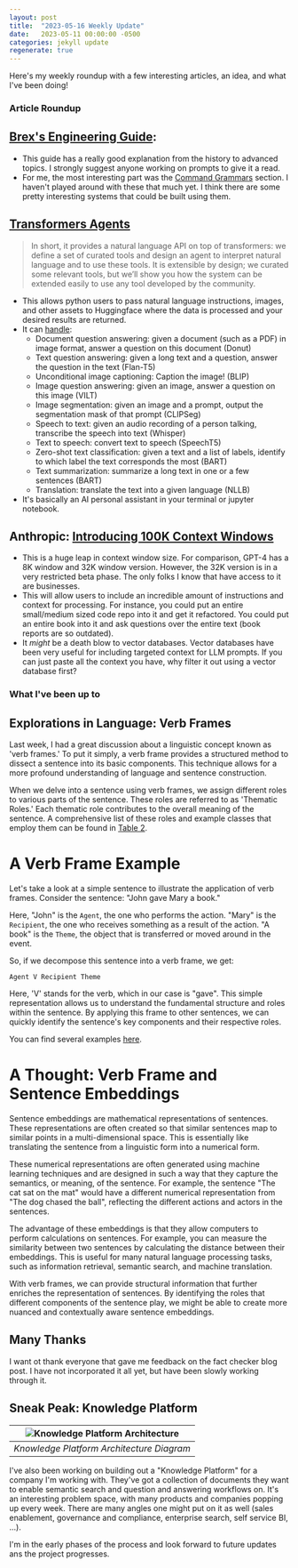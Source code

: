 ```yaml
---
layout: post
title:  "2023-05-16 Weekly Update"
date:   2023-05-11 00:00:00 -0500
categories: jekyll update
regenerate: true
---
```


Here's my weekly roundup with a few interesting articles, an idea, and what I've been doing!

### Article Roundup

## [Brex's Engineering Guide](https://github.com/brexhq/prompt-engineering):

- This guide has a really good explanation from the history to advanced topics. I strongly suggest anyone working on prompts to give it a read.
- For me, the most interesting part was the [Command Grammars](https://github.com/brexhq/prompt-engineering#command-grammars) section. I haven't played around with these that much yet. I think there are some pretty interesting systems that could be built using them.

## [Transformers Agents](https://huggingface.co/docs/transformers/transformers_agents)

> In short, it provides a natural language API on top of transformers: we define a set of curated tools and design an agent to interpret natural language and to use these tools. It is extensible by design; we curated some relevant tools, but we’ll show you how the system can be extended easily to use any tool developed by the community.

- This allows python users to pass natural language instructions, images, and other assets to Huggingface where the data is processed and your desired results are returned. 
- It can [handle](https://huggingface.co/docs/transformers/transformers_agents#a-curated-set-of-tools):
    - Document question answering: given a document (such as a PDF) in image format, answer a question on this document (Donut)
    - Text question answering: given a long text and a question, answer the question in the text (Flan-T5)
    - Unconditional image captioning: Caption the image! (BLIP)
    - Image question answering: given an image, answer a question on this image (VILT)
    - Image segmentation: given an image and a prompt, output the segmentation mask of that prompt (CLIPSeg)
    - Speech to text: given an audio recording of a person talking, transcribe the speech into text (Whisper)
    - Text to speech: convert text to speech (SpeechT5)
    - Zero-shot text classification: given a text and a list of labels, identify to which label the text corresponds the most (BART)
    - Text summarization: summarize a long text in one or a few sentences (BART)
    - Translation: translate the text into a given language (NLLB)
- It's basically an AI personal assistant in your terminal or jupyter notebook.

## Anthropic: [Introducing 100K Context Windows](https://www.anthropic.com/index/100k-context-windows)

- This is a huge leap in context window size. For comparison, GPT-4 has a 8K window and 32K window version. However, the 32K version is in a very restricted beta phase. The only folks I know that have access to it are businesses.
- This will allow users to include an incredible amount of instructions and context for processing. For instance, you could put an entire small/medium sized code repo into it and get it refactored. You could put an entire book into it and ask questions over the entire text (book reports are so outdated).
- It _might_ be a death blow to vector databases. Vector databases have been very useful for including targeted context for LLM prompts. If you can just paste all the context you have, why filter it out using a vector database first?


### What I've been up to

## Explorations in Language: Verb Frames

Last week, I had a great discussion about a linguistic concept known as 'verb frames.' To put it simply, a verb frame provides a structured method to dissect a sentence into its basic components. This technique allows for a more profound understanding of language and sentence construction.

When we delve into a sentence using verb frames, we assign different roles to various parts of the sentence. These roles are referred to as 'Thematic Roles.' Each thematic role contributes to the overall meaning of the sentence. A comprehensive list of these roles and example classes that employ them can be found in [Table 2](https://verbs.colorado.edu/~mpalmer/projects/verbnet.html).

# A Verb Frame Example

Let's take a look at a simple sentence to illustrate the application of verb frames. Consider the sentence: "John gave Mary a book."

Here, "John" is the `Agent`, the one who performs the action. "Mary" is the `Recipient`, the one who receives something as a result of the action. "A book" is the `Theme`, the object that is transferred or moved around in the event.

So, if we decompose this sentence into a verb frame, we get:

`Agent V Recipient Theme`

Here, 'V' stands for the verb, which in our case is "gave". This simple representation allows us to understand the fundamental structure and roles within the sentence. By applying this frame to other sentences, we can quickly identify the sentence's key components and their respective roles.

You can find several examples [here](https://verbs.colorado.edu/verb-index/vn/hit-18.1.php).

# A Thought: Verb Frame and Sentence Embeddings

Sentence embeddings are mathematical representations of sentences. These representations are often created so that similar sentences map to similar points in a multi-dimensional space. This is essentially like translating the sentence from a linguistic form into a numerical form.

These numerical representations are often generated using machine learning techniques and are designed in such a way that they capture the semantics, or meaning, of the sentence. For example, the sentence "The cat sat on the mat" would have a different numerical representation from "The dog chased the ball", reflecting the different actions and actors in the sentences.

The advantage of these embeddings is that they allow computers to perform calculations on sentences. For example, you can measure the similarity between two sentences by calculating the distance between their embeddings. This is useful for many natural language processing tasks, such as information retrieval, semantic search, and machine translation.

With verb frames, we can provide structural information that further enriches the representation of sentences. By identifying the roles that different components of the sentence play, we might be able to create more nuanced and contextually aware sentence embeddings.

## Many Thanks

I want ot thank everyone that gave me feedback on the fact checker blog post. I have not incorporated it all yet, but have been slowly working through it.

## Sneak Peak: Knowledge Platform

|![Knowledge Platform Architecture](/img/updates/2023-05-16/knowledge_platform.png)|
|:--:| 
| *Knowledge Platform Architecture Diagram* |

I've also been working on building out a "Knowledge Platform" for a company I'm working with. They've got a collection of documents they want to enable semantic search and question and answering workflows on. It's an interesting problem space, with many products and companies popping up every week. There are many angles one might put on it as well (sales enablement, governance and compliance, enterprise search, self service BI, ...).

I'm in the early phases of the process and look forward to future updates ans the project progresses.

